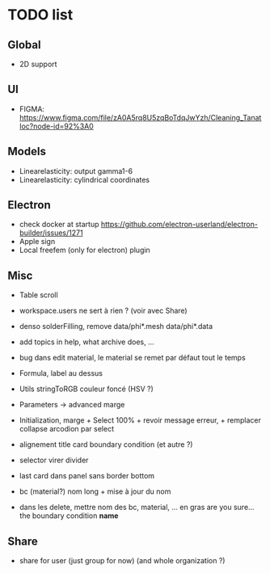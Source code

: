 # TODO list

## Global

- 2D support

## UI

- FIGMA: https://www.figma.com/file/zA0A5rq8U5zqBoTdqJwYzh/Cleaning_Tanatloc?node-id=92%3A0

## Models

- Linearelasticity: output gamma1-6
- Linearelasticity: cylindrical coordinates

## Electron

- check docker at startup https://github.com/electron-userland/electron-builder/issues/1271
- Apple sign
- Local freefem (only for electron) plugin

## Misc

- Table scroll

- workspace.users ne sert à rien ? (voir avec Share)

- denso solderFilling, remove data/phi\*.mesh data/phi\*.data

- add topics in help, what archive does, ...

- bug dans edit material, le material se remet par défaut tout le temps

- Formula, label au dessus

- Utils stringToRGB couleur foncé (HSV ?)

- Parameters -> advanced marge

- Initialization, marge + Select 100% + revoir message erreur, + remplacer collapse arcodion par select

- alignement title card boundary condition (et autre ?)

- selector virer divider

- last card dans panel sans border bottom

- bc (material?) nom long + mise à jour du nom

- dans les delete, mettre nom des bc, material, ... en gras
  are you sure... the boundary condition <b>name</b>

## Share

- share for user (just group for now) (and whole organization ?)
